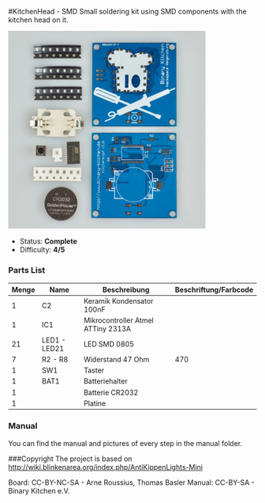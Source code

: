 #KitchenHead - SMD
Small soldering kit using SMD components with the kitchen head on it.

<img src="manual/images/modified/DSC04829.jpg" width=400px alt="Heart SMD">

- Status: **Complete**
- Difficulty: **4/5**

### Parts List

| Menge | Name            | Beschreibung                       | Beschriftung/Farbcode |
|-------|-----------------|------------------------------------|-----------------------|
| 1     | C2              | Keramik Kondensator 100nF          |                       |
| 1     | IC1             | Mikrocontroller Atmel ATTiny 2313A |                       |
| 21    | LED1 - LED21    | LED SMD 0805                       |                       |
| 7     | R2 - R8         | Widerstand 47 Ohm                  | 470                   |
| 1     | SW1             | Taster                             |                       |
| 1     | BAT1            | Batteriehalter                     |                       |
| 1     |                 | Batterie CR2032                    |                       |
| 1     |                 | Platine                            |                       |

### Manual
You can find the manual and pictures of every step in the manual folder.

###Copyright
The project is based on http://wiki.blinkenarea.org/index.php/AntiKippenLights-Mini

Board: CC-BY-NC-SA - Arne Roussius, Thomas Basler
Manual: CC-BY-SA - Binary Kitchen e.V.